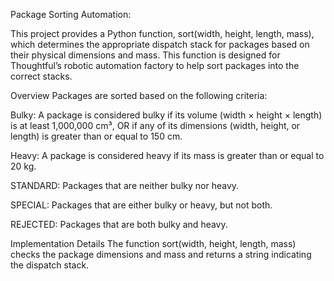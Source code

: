 Package Sorting Automation: 

This project provides a Python function, sort(width, height, length, mass), which determines the appropriate dispatch stack for packages based on their physical dimensions and mass. This function is designed for Thoughtful’s robotic automation factory to help sort packages into the correct stacks.

Overview
Packages are sorted based on the following criteria:

Bulky:
A package is considered bulky if its volume (width × height × length) is at least 1,000,000 cm³,
OR if any of its dimensions (width, height, or length) is greater than or equal to 150 cm.

Heavy:
A package is considered heavy if its mass is greater than or equal to 20 kg.

STANDARD:
Packages that are neither bulky nor heavy.

SPECIAL:
Packages that are either bulky or heavy, but not both.

REJECTED:
Packages that are both bulky and heavy.

Implementation Details
The function sort(width, height, length, mass) checks the package dimensions and mass and returns a string indicating the dispatch stack.


